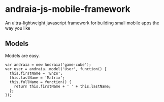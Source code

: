 andraia-js-mobile-framework
===========================

An ultra-lightweight javascript framework for building small mobile apps the way you like

Models
------

Models are easy.

```
var andraia = new Andraia('game-cube');
var user = andraia..model('User', function() {
  this.firstName = 'Enzo';
  this.lastName = 'Matrix';
  this.fullName = function() {
    return this.firstName + ' ' + this.lastName;
  };
});
```